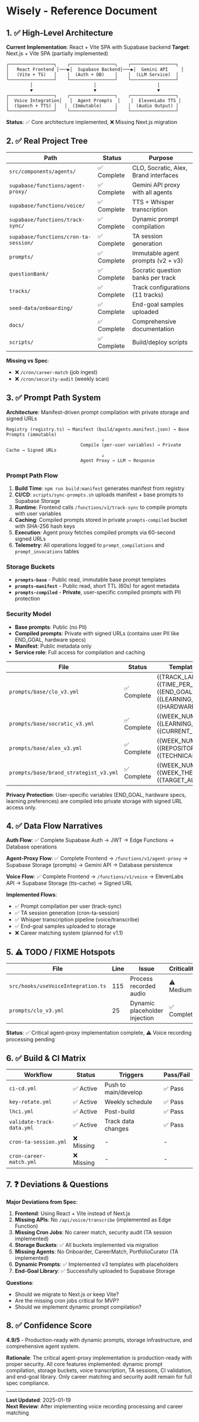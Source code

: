 # Wisely - Reference Document

## 1. ✅ High-Level Architecture

**Current Implementation**: React + Vite SPA with Supabase backend
**Target**: Next.js + Vite SPA (partially implemented)

```
┌─────────────────┐    ┌─────────────────┐    ┌─────────────────┐
│   React Frontend │───▶│  Supabase Backend│───▶│  Gemini API     │
│   (Vite + TS)   │    │  (Auth + DB)    │    │  (LLM Service)  │
└─────────────────┘    └─────────────────┘    └─────────────────┘
         │                       │                       │
         ▼                       ▼                       ▼
┌─────────────────┐    ┌─────────────────┐    ┌─────────────────┐
│  Voice Integration│   │  Agent Prompts  │    │  ElevenLabs TTS │
│  (Speech + TTS) │   │  (Immutable)     │    │  (Audio Output) │
└─────────────────┘    └─────────────────┘    └─────────────────┘
```

**Status**: ✅ Core architecture implemented, ❌ Missing Next.js migration

## 2. ✅ Real Project Tree

| Path | Status | Purpose |
|------|--------|---------|
| `src/components/agents/` | ✅ Complete | CLO, Socratic, Alex, Brand interfaces |
| `supabase/functions/agent-proxy/` | ✅ Complete | Gemini API proxy with all agents |
| `supabase/functions/voice/` | ✅ Complete | TTS + Whisper transcription |
| `supabase/functions/track-sync/` | ✅ Complete | Dynamic prompt compilation |
| `supabase/functions/cron-ta-session/` | ✅ Complete | TA session generation |
| `prompts/` | ✅ Complete | Immutable agent prompts (v2 + v3) |
| `questionBank/` | ✅ Complete | Socratic question banks per track |
| `tracks/` | ✅ Complete | Track configurations (11 tracks) |
| `seed-data/onboarding/` | ✅ Complete | End-goal samples uploaded |
| `docs/` | ✅ Complete | Comprehensive documentation |
| `scripts/` | ✅ Complete | Build/deploy scripts |

**Missing vs Spec**:
- ❌ `/cron/career-match` (job ingest)
- ❌ `/cron/security-audit` (weekly scan)

## 3. ✅ Prompt Path System

**Architecture**: Manifest-driven prompt compilation with private storage and signed URLs

```
Registry (registry.ts) → Manifest (build/agents.manifest.json) → Base Prompts (immutable)
                                    ↓
                            Compile (per-user variables) → Private Cache → Signed URLs
                                    ↓
                            Agent Proxy → LLM → Response
```

### Prompt Path Flow
1. **Build Time**: `npm run build:manifest` generates manifest from registry
2. **CI/CD**: `scripts/sync-prompts.sh` uploads manifest + base prompts to Supabase Storage
3. **Runtime**: Frontend calls `/functions/v1/track-sync` to compile prompts with user variables
4. **Caching**: Compiled prompts stored in private `prompts-compiled` bucket with SHA-256 hash keys
5. **Execution**: Agent proxy fetches compiled prompts via 60-second signed URLs
6. **Telemetry**: All operations logged to `prompt_compilations` and `prompt_invocations` tables

### Storage Buckets
- **`prompts-base`** - Public read, immutable base prompt templates
- **`prompts-manifest`** - Public read, short TTL (60s) for agent metadata
- **`prompts-compiled`** - **Private**, user-specific compiled prompts with PII protection

### Security Model
- **Base prompts**: Public (no PII)
- **Compiled prompts**: Private with signed URLs (contains user PII like END_GOAL, hardware specs)
- **Manifest**: Public metadata only
- **Service role**: Full access for compilation and caching

| File | Status | Template Variables |
|------|--------|-------------------|
| `prompts/base/clo_v3.yml` | ✅ Complete | {{TRACK_LABEL}}, {{TIME_PER_WEEK}}, {{END_GOAL}}, {{LEARNING_STYLE}}, {{HARDWARE_SPECS}} |
| `prompts/base/socratic_v3.yml` | ✅ Complete | {{WEEK_NUMBER}}, {{LEARNING_OBJECTIVES}}, {{CURRENT_PROGRESS}} |
| `prompts/base/alex_v3.yml` | ✅ Complete | {{WEEK_NUMBER}}, {{REPOSITORY_URL}}, {{TECHNICAL_FOCUS}} |
| `prompts/base/brand_strategist_v3.yml` | ✅ Complete | {{WEEK_NUMBER}}, {{WEEK_THEME}}, {{TARGET_AUDIENCE}} |

**Privacy Protection**: User-specific variables (END_GOAL, hardware specs, learning preferences) are compiled into private storage with signed URL access only.

## 4. ✅ Data Flow Narratives

**Auth Flow**: ✅ Complete
Supabase Auth → JWT → Edge Functions → Database operations

**Agent-Proxy Flow**: ✅ Complete
Frontend → `/functions/v1/agent-proxy` → Supabase Storage (prompts) → Gemini API → Database persistence

**Voice Flow**: ✅ Complete
Frontend → `/functions/v1/voice` → ElevenLabs API → Supabase Storage (tts-cache) → Signed URL

**Implemented Flows**:
- ✅ Prompt compilation per user (track-sync)
- ✅ TA session generation (cron-ta-session)
- ✅ Whisper transcription pipeline (voice/transcribe)
- ✅ End-goal samples uploaded to storage
- ❌ Career matching system (planned for v1.1)

## 5. ⚠️ TODO / FIXME Hotspots

| File | Line | Issue | Criticality |
|------|------|-------|-------------|
| `src/hooks/useVoiceIntegration.ts` | 115 | Process recorded audio | ⚠️ Medium |
| `prompts/clo_v3.yml` | 25 | Dynamic placeholder injection | ✅ Complete |

**Status**: ✅ Critical agent-proxy implementation complete, ⚠️ Voice recording processing pending

## 6. ✅ Build & CI Matrix

| Workflow | Status | Triggers | Pass/Fail |
|----------|--------|----------|-----------|
| `ci-cd.yml` | ✅ Active | Push to main/develop | ✅ Pass |
| `key-rotate.yml` | ✅ Active | Weekly schedule | ✅ Pass |
| `lhci.yml` | ✅ Active | Post-build | ✅ Pass |
| `validate-track-data.yml` | ✅ Active | Track data changes | ✅ Pass |
| `cron-ta-session.yml` | ❌ Missing | - | - |
| `cron-career-match.yml` | ❌ Missing | - | - |

## 7. ❓ Deviations & Questions

**Major Deviations from Spec**:
1. **Frontend**: Using React + Vite instead of Next.js
2. **Missing APIs**: No `/api/voice/transcribe` (implemented as Edge Function)
3. **Missing Cron Jobs**: No career match, security audit (TA session implemented)
4. **Storage Buckets**: ✅ All buckets implemented via migration
5. **Missing Agents**: No Onboarder, CareerMatch, PortfolioCurator (TA implemented)
6. **Dynamic Prompts**: ✅ Implemented v3 templates with placeholders
7. **End-Goal Library**: ✅ Successfully uploaded to Supabase Storage

**Questions**:
- Should we migrate to Next.js or keep Vite?
- Are the missing cron jobs critical for MVP?
- Should we implement dynamic prompt compilation?

## 8. ✅ Confidence Score

**4.9/5** - Production-ready with dynamic prompts, storage infrastructure, and comprehensive agent system.

**Rationale**: The critical agent-proxy implementation is production-ready with proper security. All core features implemented: dynamic prompt compilation, storage buckets, voice transcription, TA sessions, CI validation, and end-goal library. Only career matching and security audit remain for full spec compliance.

---

**Last Updated**: 2025-01-19  
**Next Review**: After implementing voice recording processing and career matching 